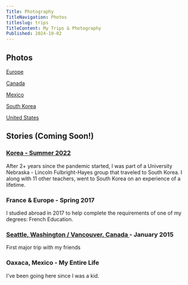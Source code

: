 ```yaml
---
Title: Photography
TitleNavigation: Photos
titleslug: trips
TitleContent: My Trips & Photography
Published: 2024-10-02
---
```

## Photos
[Europe](europe)

[Canada](canada)

[Mexico](mexico)

[South Korea](/interactives/photos)

[United States](united-states)




## Stories (Coming Soon!)
### [Korea - Summer 2022](/korea)
After 2+ years since the pandemic started, I was part of a University Nebraska - Lincoln Fulbright-Hayes group that traveled to South Korea. I along with 11 other teachers, went to South Korea on an experience of a lifetime.

### France & Europe - Spring 2017
I studied abroad in 2017 to help complete the requirements of one of my degrees: French Education.

### [Seattle, Washington / Vancouver, Canada ](united-states/seattle) - January 2015
First major trip with my friends

### Oaxaca, Mexico - My Entire Life
I've been going here since I was a kid. 






